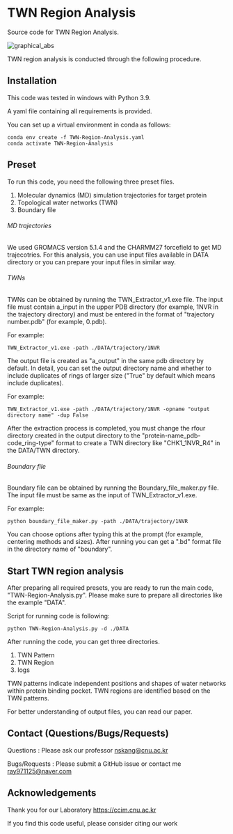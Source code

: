# TWN Region Analysis
Source code for TWN Region Analysis. 

![graphical_abs](https://github.com/user-attachments/assets/192b2b5a-c14c-4f3e-b017-0bf1de33308c)

TWN region analysis is conducted through the following procedure.
## Installation
This code was tested in windows with Python 3.9.

A yaml file containing all requirements is provided.

You can set up a virtual environment in conda as follows:

    conda env create -f TWN-Region-Analysis.yaml
    conda activate TWN-Region-Analysis

## Preset
To run this code, you need the following three preset files.
1. Molecular dynamics (MD) simulation trajectories for target protein
2. Topological water networks (TWN)
3. Boundary file

###### MD trajectories
We used GROMACS version 5.1.4 and the CHARMM27 forcefield to get MD trajecotries. For this analysis, you can use input files available in DATA directory or you can prepare your input files in similar way.

###### TWNs
TWNs can be obtained by running the TWN_Extractor_v1.exe file.
The input file must contain a_input in the upper PDB directory (for example, 1NVR in the trajectory directory) and must be entered in the format of "trajectory number.pdb" (for example, 0.pdb).

For example:

    TWN_Extractor_v1.exe -path ./DATA/trajectory/1NVR

The output file is created as "a_output" in the same pdb directory by default. In detail, you can set the output directory name and whether to include duplicates of rings of larger size ("True" by default which means include duplicates).

For example:

    TWN_Extractor_v1.exe -path ./DATA/trajectory/1NVR -opname "output directory name" -dup False
    
After the extraction process is completed, you must change the rfour directory created in the output directory to the "protein-name_pdb-code_ring-type" format to create a TWN directory like "CHK1_1NVR_R4" in the DATA/TWN directory.
###### Boundary file
Boundary file can be obtained by running the Boundary_file_maker.py file.
The input file must be same as the input of TWN_Extractor_v1.exe.

For example:

    python boundary_file_maker.py -path ./DATA/trajectory/1NVR

You can choose options after typing this at the prompt (for example, centering methods and sizes). After running you can get a ".bd" format file in the directory name of "boundary".

## Start TWN region analysis
After preparing all required presets, you are ready to run the main code, "TWN-Region-Analysis.py". Please make sure to prepare all directories like the example "DATA".

Script for running code is following:

    python TWN-Region-Analysis.py -d ./DATA

After running the code, you can get three directories.
1. TWN Pattern
2. TWN Region
3. logs

TWN patterns indicate independent positions and shapes of water networks within protein binding pocket. TWN regions are identified based on the TWN patterns.

For better understanding of output files, you can read our paper.

## Contact (Questions/Bugs/Requests)
Questions : Please ask our professor <nskang@cnu.ac.kr>

Bugs/Requests : Please submit a GitHub issue or contact me <ray971125@naver.com>

## Acknowledgements
Thank you for our Laboratory <https://ccim.cnu.ac.kr>

If you find this code useful, please consider citing our work
